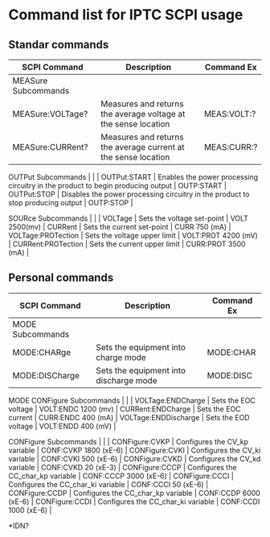 Command list for IPTC SCPI usage
============

## Standar commands
|SCPI Command | Description | Command Ex |
|---|---|---|
MEASure Subcommands |  |  |
MEASure:VOLTage? | Measures and returns the average voltage at the sense location | MEAS:VOLT:? |
MEASure:CURRent? | Measures and returns the average current at the sense location | MEAS:CURR:? |

OUTPut Subcommands |  |  |
OUTPut:START | Enables the power processing circuitry in the product to begin producing output | OUTP:START |
OUTPut:STOP | Disables the power processing circuitry in the product to stop producing output | OUTP:STOP |

SOURce Subcommands |  |  |
VOLTage | Sets the voltage set-point | VOLT 2500(mv) |
CURRent | Sets the current set-point | CURR 750 (mA) |
VOLTage:PROTection | Sets the voltage upper limit | VOLT:PROT 4200 (mV) |
CURRent:PROTection | Sets the current upper limit | CURR:PROT 3500 (mA) |

## Personal commands
|SCPI Command | Description | Command Ex |
|---|---|---|
MODE Subcommands |  |  |
MODE:CHARge | Sets the equipment into charge mode | MODE:CHAR |
MODE:DISCharge | Sets the equipment into discharge mode | MODE:DISC |

MODE CONFigure Subcommands |  |  |
VOLTage:ENDCharge | Sets the EOC voltage | VOLT:ENDC 1200 (mv) |
CURRent:ENDCharge | Sets the EOC current | CURR:ENDC 400 (mA) |
VOLTage:ENDDischarge | Sets the EOD voltage | VOLT:ENDD 400 (mV) |

CONFigure Subcommands |  |  |
CONFigure:CVKP | Configures the CV_kp variable | CONF:CVKP 1800 (xE-6) |
CONFigure:CVKI | Configures the CV_ki variable | CONF:CVKI 500 (xE-6) |
CONFigure:CVKD | Configures the CV_kd variable | CONF:CVKD 20 (xE-3) |
CONFigure:CCCP | Configures the CC_char_kp variable | CONF:CCCP 3000 (xE-6) |
CONFigure:CCCI | Configures the CC_char_ki variable | CONF:CCCI 50 (xE-6) |
CONFigure:CCDP | Configures the CC_char_kp variable | CONF:CCDP 6000 (xE-6) |
CONFigure:CCDI | Configures the CC_char_ki variable | CONF:CCDI 1000 (xE-6) |

*IDN?